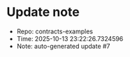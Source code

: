 ﻿# Update note
- Repo: contracts-examples
- Time: 2025-10-13 23:22:26.7324596
- Note: auto-generated update #7
